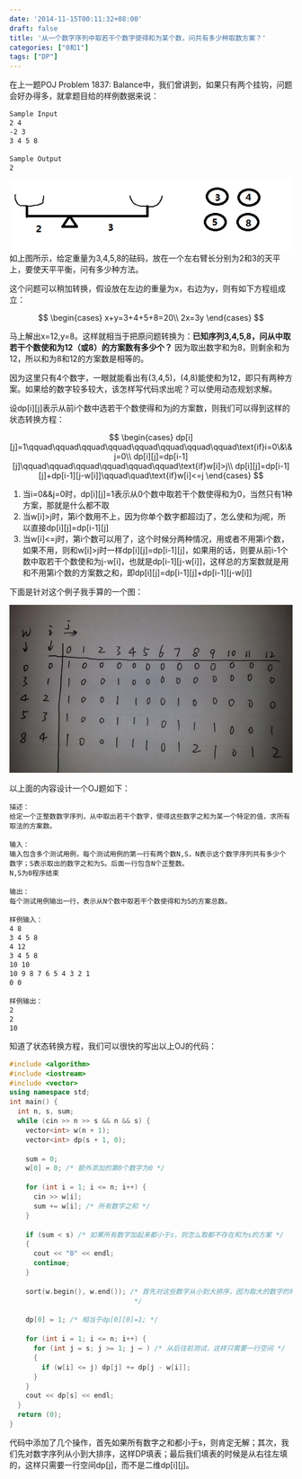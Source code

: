 ```yaml
---
date: '2014-11-15T00:11:32+08:00'
draft: false
title: '从一个数字序列中取若干个数字使得和为某个数，问共有多少种取数方案？'
categories: ["0和1"]
tags: ["DP"]
---
```

在上一题POJ Problem 1837: Balance中，我们曾讲到，如果只有两个挂钩，问题会好办得多，就拿题目给的样例数据来说：

```
Sample Input
2 4
-2 3
3 4 5 8

Sample Output
2
```
![number-balance.png](number-balance.png)
如上图所示，给定重量为3,4,5,8的砝码，放在一个左右臂长分别为2和3的天平上，要使天平平衡，问有多少种方法。

这个问题可以稍加转换，假设放在左边的重量为x，右边为y，则有如下方程组成立：

$$
\begin{cases}
x+y=3+4+5+8=20\\
2x=3y
\end{cases}
$$


马上解出x=12,y=8。这样就相当于把原问题转换为：**已知序列3,4,5,8，问从中取若干个数使和为12（或8）的方案数有多少个？** 因为取出数字和为8，则剩余和为12，所以和为8和12的方案数是相等的。

因为这里只有4个数字，一眼就能看出有(3,4,5)，(4,8)能使和为12，即只有两种方案。如果给的数字较多较大，该怎样写代码求出呢？可以使用动态规划求解。

设dp[i][j]表示从前i个数中选若干个数使得和为j的方案数，则我们可以得到这样的状态转换方程：

$$
\begin{cases}
dp[i][j]=1\qquad\qquad\qquad\qquad\qquad\qquad\qquad\qquad\text{if}i=0\&\&j=0\\
dp[i][j]=dp[i-1][j]\qquad\qquad\qquad\qquad\qquad\qquad\text{if}w[i]>j\\
dp[i][j]=dp[i-1][j]+dp[i-1][j-w[i]]\qquad\quad\text{if}w[i]<=j
\end{cases}
$$


1. 当i=0&&j=0时，dp[i][j]=1表示从0个数中取若干个数使得和为0，当然只有1种方案，那就是什么都不取
2. 当w[i]>j时，第i个数用不上，因为你单个数字都超过j了，怎么使和为j呢，所以直接dp[i][j]=dp[i-1][j]
3. 当w[i]<=j时，第i个数可以用了，这个时候分两种情况，用或者不用第i个数，如果不用，则和w[i]>j时一样dp[i][j]=dp[i-1][j]，如果用的话，则要从前i-1个数中取若干个数使和为j-w[i]，也就是dp[i-1][j-w[i]]，这样总的方案数就是用和不用第i个数的方案数之和，即dp[i][j]=dp[i-1][j]+dp[i-1][j-w[i]]

下面是针对这个例子我手算的一个图：

![20141115_170507.jpg](20141115_170507.jpg)

以上面的内容设计一个OJ题如下：

```
描述：
给定一个正整数数字序列，从中取出若干个数字，使得这些数字之和为某一个特定的值，求所有取法的方案数。

输入：
输入包含多个测试用例，每个测试用例的第一行有两个数N,S，N表示这个数字序列共有多少个数字；S表示取出的数字之和为S。后面一行包含N个正整数。
N,S为0程序结束

输出：
每个测试用例输出一行，表示从N个数中取若干个数使得和为S的方案总数。

样例输入：
4 8
3 4 5 8
4 12
3 4 5 8
10 10
10 9 8 7 6 5 4 3 2 1
0 0

样例输出：
2
2
10
```

知道了状态转换方程，我们可以很快的写出以上OJ的代码：

```cpp
#include <algorithm>
#include <iostream>
#include <vector>
using namespace std;
int main() {
  int n, s, sum;
  while (cin >> n >> s && n && s) {
    vector<int> w(n + 1);
    vector<int> dp(s + 1, 0);

    sum = 0;
    w[0] = 0; /* 额外添加的第0个数字为0 */

    for (int i = 1; i <= n; i++) {
      cin >> w[i];
      sum += w[i]; /* 所有数字之和 */
    }

    if (sum < s) /* 如果所有数字加起来都小于s，则怎么取都不存在和为s的方案 */
    {
      cout << "0" << endl;
      continue;
    }

    sort(w.begin(), w.end()); /* 首先对这些数字从小到大排序，因为取大的数字的时候会用到取小的数字的结果
                               */

    dp[0] = 1; /* 相当于dp[0][0]=1; */

    for (int i = 1; i <= n; i++) {
      for (int j = s; j >= 1; j – ) /* 从后往前测试，这样只需要一行空间 */
      {
        if (w[i] <= j) dp[j] += dp[j - w[i]];
      }
    }
    cout << dp[s] << endl;
  }
  return (0);
}
```

代码中添加了几个操作，首先如果所有数字之和都小于s，则肯定无解；其次，我们先对数字序列从小到大排序，这样DP填表；最后我们填表的时候是从右往左填的，这样只需要一行空间dp[j]，而不是二维dp[i][j]。
